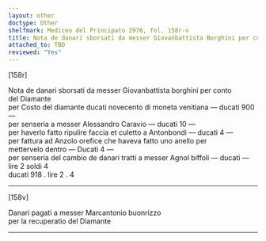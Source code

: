 ```yaml
---
layout: other
doctype: Other
shelfmark: Mediceo del Principato 2976, fol. 158r-v
title: Nota de danari sborsati da messer Giovanbattista Borghini per conto del diamante
attached_to: TBD
reviewed: "Yes"
---
```


[158r]  
  
  
Nota de danari sborsati da messer Giovanbattista borghini per conto  
del Diamante  
per Costo del diamante ducati novecento di moneta venitiana — ducati 900 —  
per senseria a messer Alessandro Caravio — ducati 10 —  
per haverlo fatto ripulire faccia et culetto a Antonbondi — ducati 4 —  
per fattura ad Anzolo orefice che haveva fatto uno anello per  
mettervelo dentro — Ducati 4 —  
per senseria del cambio de danari tratti a messer Agnol biffoli — ducati — lire 2 soldi 4  
ducati 918 . lire 2 . 4  
  
---  

[158v]  
  
  
Danari pagati a messer Marcantonio buonrizzo  
per la recuperatio del Diamante  
  
---  

